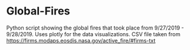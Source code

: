 # Global-Fires
Python script showing the global fires that took place from 9/27/2019 - 9/28/2019. Uses plotly for the data visualizations. CSV file taken from https://firms.modaps.eosdis.nasa.gov/active_fire/#firms-txt
